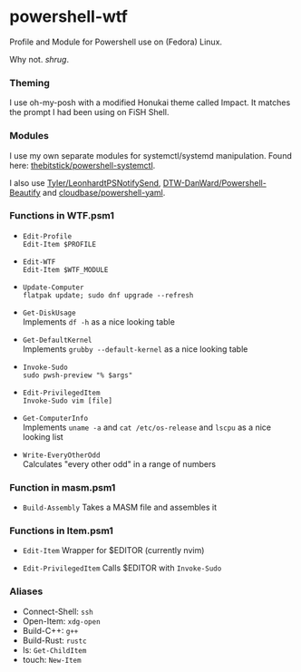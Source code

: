 # powershell-wtf

Profile and Module for Powershell use on (Fedora) Linux.

Why not. *shrug*.


### Theming
I use oh-my-posh with a modified Honukai theme called Impact. It matches the prompt I had been using on FiSH Shell.


### Modules

I use my own separate modules for systemctl/systemd manipulation. Found here: [thebitstick/powershell-systemctl](https://github.com/thebitstick/powershell-systemctl).  

I also use [Tyler/LeonhardtPSNotifySend](https://github.com/TylerLeonhardt/PSNotifySend), [DTW-DanWard/Powershell-Beautify](https://github.com/DTW-DanWard/PowerShell-Beautifier) and [cloudbase/powershell-yaml](https://github.com/cloudbase/powershell-yaml).


### Functions in WTF.psm1

- `Edit-Profile`  
`Edit-Item $PROFILE`

- `Edit-WTF`  
`Edit-Item $WTF_MODULE`

- `Update-Computer`  
`flatpak update; sudo dnf upgrade --refresh`

- `Get-DiskUsage`  
Implements `df -h` as a nice looking table

- `Get-DefaultKernel`  
Implements `grubby --default-kernel` as a nice looking table

- `Invoke-Sudo`  
`sudo pwsh-preview "% $args"`

- `Edit-PrivilegedItem`  
`Invoke-Sudo vim [file]`

- `Get-ComputerInfo`  
Implements `uname -a` and `cat /etc/os-release` and `lscpu` as a nice looking list

- `Write-EveryOtherOdd`  
Calculates "every other odd" in a range of numbers


### Function in masm.psm1

- `Build-Assembly`
Takes a MASM file and assembles it


### Functions in Item.psm1

- `Edit-Item`
Wrapper for $EDITOR (currently nvim)

- `Edit-PrivilegedItem`
Calls $EDITOR with `Invoke-Sudo`

### Aliases

- Connect-Shell: `ssh`  
- Open-Item: `xdg-open`  
- Build-C++: `g++`
- Build-Rust: `rustc`
- ls: `Get-ChildItem`  
- touch: `New-Item`

